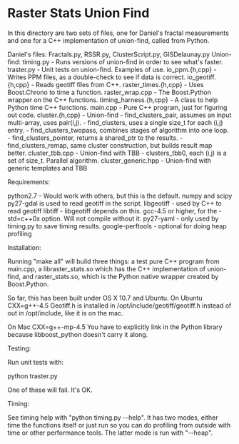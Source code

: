 # Raster Stats Union Find

In this directory are two sets of files, one for Daniel's fractal
measurements and one for a C++ implementation of union-find, called
from Python.

Daniel's files: Fractals.py, RSSR.py, ClusterScript.py, GISDelaunay.py
Union-find:
  timing.py - Runs versions of union-find in order to see what's faster.
  traster.py - Unit tests on union-find. Examples of use.
  io_ppm.{h,cpp} - Writes PPM files, as a double-check to see if data is correct.
  io_geotiff.{h,cpp} - Reads geotiff files from C++.
  raster_times.{h,cpp} - Uses Boost.Chrono to time a function.
  raster_wrap.cpp - The Boost.Python wrapper on the C++ functions.
  timing_harness.{h,cpp} - A class to help Python time C++ functions.
  main.cpp - Pure C++ program, just for figuring out code.
  cluster.{h,cpp} - Union-find
    - find_clusters_pair, assumes an input multi-array, uses pair(i,j).
    - find_clusters, uses a single size_t for each (i,j) entry.
    - find_clusters_twopass, combines stages of algorithm into one loop.
    - find_clusters_pointer, returns a shared_ptr to the results.
    - find_clusters_remap, same cluster construction, but builds result map better.
  cluster_tbb.cpp - Union-find with TBB
    - clusters_tbb0, each (i,j) is a set of size_t. Parallel algorithm.
  cluster_generic.hpp - Union-find with generic templates and TBB

Requirements:

python2.7 - Would work with others, but this is the default.
numpy and scipy
py27-gdal is used to read geotiff in the script.
libgeotiff - used by C++ to read geotiff
libtiff - libgeotiff depends on this.
gcc-4.5 or higher, for the -std=c++0x option. Will not compile without it.
py27-yaml - only used by timing.py to save timing results.
google-perftools - optional for doing heap profiling

Installation:

Running "make all" will build three things: a test pure C++ program from main.cpp,
a libraster_stats.so which has the C++ implementation of union-find, and 
raster_stats.so, which is the Python native wrapper created by Boost.Python.

So far, this has been built under OS X 10.7 and Ubuntu.
On Ubuntu
CXX=g++-4.5
Geotiff.h is installed in /opt/include/geotiff/geotiff.h instead
of out in /opt/include, like it is on the mac.

On Mac
CXX=g++-mp-4.5
You have to explicitly link in the Python library because
libboost_python doesn't carry it along.


Testing:

Run unit tests with:

  python traster.py

One of these will fail. It's OK.

Timing:

See timing help with "python timing.py --help". It has two modes, either
time the functions itself or just run so you can do profiling from outside
with time or other performance tools. The latter mode is run with "--heap".

